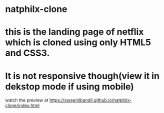 # natphilx-clone
# this is the landing page of netflix which is cloned using only HTML5 and CSS3.
# It is not responsive though(view it in dekstop mode if using mobile)
watch the preview at https://swapnilbandil.github.io/natphilx-clone/index.html
